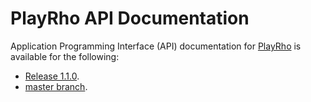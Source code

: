 # PlayRho API Documentation

Application Programming Interface (API) documentation for [PlayRho](../index.md) is available for the following:

- [Release 1.1.0](1.1.0/index.html).
- [master branch](master/index.html).

